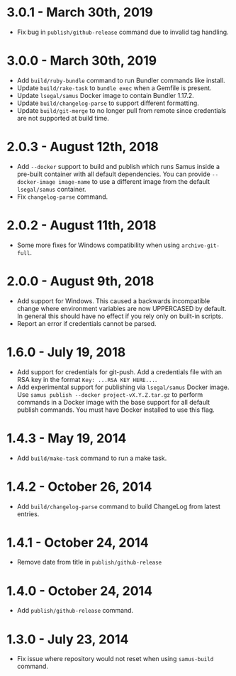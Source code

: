 # 3.0.1 - March 30th, 2019

- Fix bug in `publish/github-release` command due to invalid tag handling.

# 3.0.0 - March 30th, 2019

- Add `build/ruby-bundle` command to run Bundler commands like install.
- Update `build/rake-task` to `bundle exec` when a Gemfile is present.
- Update `lsegal/samus` Docker image to contain Bundler 1.17.2.
- Update `build/changelog-parse` to support different formatting.
- Update `build/git-merge` to no longer pull from remote since credentials
  are not supported at build time.

# 2.0.3 - August 12th, 2018

- Add `--docker` support to build and publish which runs Samus inside a pre-built
  container with all default dependencies. You can provide
  `--docker-image image-name` to use a different image from the default
  `lsegal/samus` container.
- Fix `changelog-parse` command.

# 2.0.2 - August 11th, 2018

- Some more fixes for Windows compatibility when using `archive-git-full`.

# 2.0.0 - August 9th, 2018

- Add support for Windows. This caused a backwards incompatible change where
  environment variables are now UPPERCASED by default. In general this should
  have no effect if you rely only on built-in scripts.
- Report an error if credentials cannot be parsed.

# 1.6.0 - July 19, 2018

- Add support for credentials for git-push. Add a credentials file with
  an RSA key in the format `Key: ...RSA KEY HERE...`.
- Add experimental support for publishing via `lsegal/samus` Docker image. Use
  `samus publish --docker project-vX.Y.Z.tar.gz` to perform commands in a
  Docker image with the base support for all default publish commands. You must
  have Docker installed to use this flag.

# 1.4.3 - May 19, 2014

- Add `build/make-task` command to run a make task.

# 1.4.2 - October 26, 2014

- Add `build/changelog-parse` command to build ChangeLog from latest entries.

# 1.4.1 - October 24, 2014

- Remove date from title in `publish/github-release`

# 1.4.0 - October 24, 2014

- Add `publish/github-release` command.

# 1.3.0 - July 23, 2014

- Fix issue where repository would not reset when using `samus-build` command.
